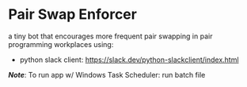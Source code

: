# Pair Swap Enforcer
a tiny bot that encourages more frequent pair swapping in pair programming workplaces using:
* python slack client: https://slack.dev/python-slackclient/index.html


**_Note_**: To run app w/ Windows Task Scheduler: run batch file
